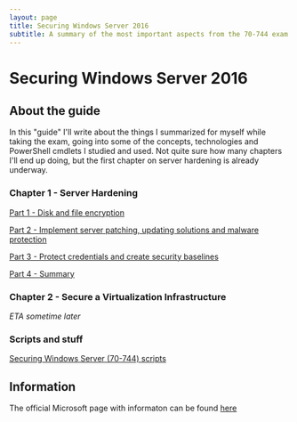 ```yaml
---
layout: page
title: Securing Windows Server 2016
subtitle: A summary of the most important aspects from the 70-744 exam
---
```


# Securing Windows Server 2016

## About the guide

In this "guide" I'll write about the things I summarized for myself while taking the exam, going into some of the concepts, technologies and PowerShell cmdlets I studied and used. Not quite sure how many chapters I'll end up doing, but the first chapter on server hardening is already underway.

### Chapter 1 - Server Hardening

[Part 1 - Disk and file encryption](https://www.infernux.no/2018-10-22-securingwindowsserver11/)

[Part 2 - Implement server patching, updating solutions and malware protection](https://www.infernux.no/2018-10-28-securingwindowsserver12/)

[Part 3 - Protect credentials and create security baselines](https://www.infernux.no/2018-11-01-securingwindowsserver13/)

[Part 4 - Summary](https://www.infernux.no/SecuringWindowsServer/)

### Chapter 2 - Secure a Virtualization Infrastructure

*ETA sometime later*

### Scripts and stuff

[Securing Windows Server (70-744) scripts](https://www.infernux.no/2018-09-18-powershell/)

## Information

The official Microsoft page with informaton can be found [here](https://www.microsoft.com/en-us/learning/exam-70-744.aspx)